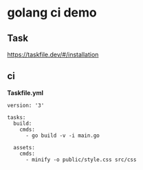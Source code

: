 #  golang  ci demo

##  Task

https://taskfile.dev/#/installation


##  ci 

**Taskfile.yml**
```
version: '3'

tasks:
  build:
    cmds:
      - go build -v -i main.go

  assets:
    cmds:
      - minify -o public/style.css src/css
```


